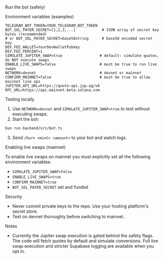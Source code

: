Run the bot (safely)

Environment variables (examples)

```env
TELEGRAM_BOT_TOKEN=YOUR_TELEGRAM_BOT_TOKEN
BOT_SOL_PAYER_SECRET=[1,2,3,...]            # JSON array of secret key bytes (recommended)
# or BOT_SOL_PAYER_SECRET=base58string      # base58 encoded secret key
DEV_FEE_WALLET=YourDevWalletPubkey
DEV_FEE_PERCENT=1
SIMULATE_JUPITER_SWAP=true                 # default: simulate quotes, do NOT execute swaps
ENABLE_LIVE_SWAPS=false                    # must be true to run live swaps
NETWORK=devnet                             # devnet or mainnet
CONFIRM_MAINNET=false                      # must be true to allow mainnet live ops
JUPITER_API_URL=https://quote-api.jup.ag/v6
RPC_URL=https://api.mainnet-beta.solana.com
```

Testing locally

1. Use `NETWORK=devnet` and `SIMULATE_JUPITER_SWAP=true` to test without executing swaps.
2. Start the bot:

```bash
bun run backend/src/bot.ts
```

3. Send `/burn <mint> <amount>` to your bot and watch logs.

Enabling live swaps (mainnet)

To enable live swaps on mainnet you must explicitly set all the following environment variables:

- `SIMULATE_JUPITER_SWAP=false`
- `ENABLE_LIVE_SWAPS=true`
- `CONFIRM_MAINNET=true`
- `BOT_SOL_PAYER_SECRET` set and funded

Security

- Never commit private keys to the repo. Use your hosting platform's secret store.
- Test on devnet thoroughly before switching to mainnet.

Notes

- Currently the Jupiter swap execution is gated behind the safety flags. The code will fetch quotes by default and simulate conversions. Full live swap execution and stricter Supabase logging are available when you opt in.
